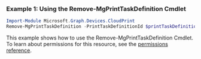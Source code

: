 ### Example 1: Using the Remove-MgPrintTaskDefinition Cmdlet
```powershell
Import-Module Microsoft.Graph.Devices.CloudPrint
Remove-MgPrintTaskDefinition -PrintTaskDefinitionId $printTaskDefinitionId
```
This example shows how to use the Remove-MgPrintTaskDefinition Cmdlet.
To learn about permissions for this resource, see the [permissions reference](/graph/permissions-reference).
